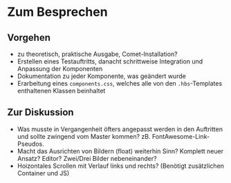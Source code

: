 # Zum Besprechen
## Vorgehen
* zu theoretisch, praktische Ausgabe, Comet-Installation? 
 * Erstellen eines Testauftritts, danacht schrittweise Integration und Anpassung der Komponenten
 * Dokumentation zu jeder Komponente, was geändert wurde
 * Erarbeitung eines `components.css`, welches alle von den `.hbs`-Templates enthaltenen Klassen beinhaltet


## Zur Diskussion
 * Was musste in Vergangenheit öfters angepasst werden in den Auftritten und sollte zwingend vom Master kommen? zB. FontAwesome-Link-Pseudos.
 * Macht das Ausrichten von Bildern (float) weiterhin Sinn? Komplett neuer Ansatz? Editor? Zwei/Drei Bilder nebeneinander?
 * Hoizontales Scrollen mit Verlauf links und rechts? (Benötigt zusätzlichen Container und JS)
